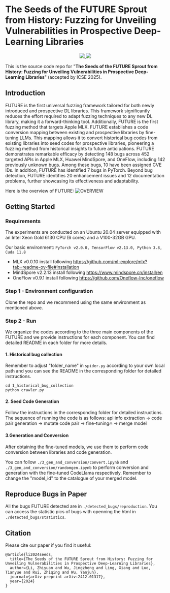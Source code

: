 # The Seeds of the FUTURE Sprout from History: Fuzzing for Unveiling Vulnerabilities in Prospective Deep-Learning Libraries


<p align="center">
    <a href="http://arxiv.org/abs/2412.01317"><img src="https://img.shields.io/badge/arXiv-2412.01317-b31b1b.svg">
    <a href="https://sourcemap.ac.cn/#/" ><img src="https://img.shields.io/badge/supported_by-Yuantu-blue?link=https%3A%2F%2Fsourcemap.ac.cn%2F%23%2F"></a>
</p>

This is the source code repo for "**The Seeds of the FUTURE Sprout from History: Fuzzing for Unveiling Vulnerabilities in Prospective Deep-Learning Libraries**" (accepted by ICSE 2025).

## Introduction
FUTURE is the first universal fuzzing framework tailored for both newly introduced and prospective DL libraries. This framework significantly reduces the effort required to adapt fuzzing techniques to any new DL library, making it a forward-thinking tool. Additionally, FUTURE is the first fuzzing method that targets Apple MLX. FUTURE establishes a code conversion mapping between existing and prospective libraries by fine-tuning LLMs. This mapping allows it to convert historical bug codes from existing libraries into seed codes for prospective libraries, pioneering a fuzzing method from historical insights to future anticipations. FUTURE demonstrates remarkable efficacy by detecting 148 bugs across 452 targeted APIs in Apple MLX, Huawei MindSpore, and OneFlow, including 142 previously unknown bugs. Among these bugs, 10 have been assigned CVE IDs. In addition, FUTURE has identified 7 bugs in PyTorch. Beyond bug detection, FUTURE identifies 20 enhancement issues and 12 documentation problems, further showcasing its effectiveness and adaptability.

Here is the overview of FUTURE: 
![OVERVIEW](https://github.com/Redmept1on/FUTURE/blob/main/overview.png)

## Getting Started

### Requirements

The experiments are conducted on an Ubuntu 20.04 server equipped with an Intel Xeon Gold 6130 CPU (6 cores) and a V100-32GB GPU. 

Our basic environment: `PyTorch v2.0.0, TensorFlow v2.13.0, Python 3.8, Cuda 11.8`

- MLX v0.0.10 install following https://github.com/ml-explore/mlx?tab=readme-ov-file#installation
- MindSpore v2.2.13 install following https://www.mindspore.cn/install/en
- OneFlow v0.9.1 install following https://github.com/Oneflow-Inc/oneflow

### Step 1 - Environment configuration
Clone the repo and we recommend using the same environment as mentioned above.

### Step 2 - Run
We organize the codes according to the three main components of the FUTURE and we provide instructions for each component. You can find detailed README in each folder for more details.

#### 1. Historical bug collection
Remember to adjust "folder_name" in `spider.py` according to your own local path and you can see the README in the corresponding folder for detailed instructions.

```
cd 1_historical_bug_collection
python crawler.py
```

#### 2. Seed Code Generation
Follow the instructions in the corresponding folder for detailed instructions.
The sequence of running the code is as follows: 
api info extraction -> code pair generation -> mutate code pair -> fine-tuning🔥 -> merge model

#### 3.Generation and Conversion
After obtaining the fine-tuned models, we use them to perform code conversion between libraries and code generation.

You can follow `./3_gen_and_conversion/convert.ipynb` and `./3_gen_and_conversion/randomgen.ipynb` to perform conversion and generation with the fine-tuned CodeLlama respectively. Remember to change the "model_id" to the catalogue of your merged model.

## Reproduce Bugs in Paper
All the bugs FUTURE detected are in `./detected_bugs/reproduction`. You can access the statistic pics of bugs with openning the html in `./detected_bugs/statistics`.

## Citation
Please cite our paper if you find it useful:
```
@article{li2024seeds,
  title={The Seeds of the FUTURE Sprout from History: Fuzzing for Unveiling Vulnerabilities in Prospective Deep-Learning Libraries},
  author={Li, Zhiyuan and Wu, Jingzheng and Ling, Xiang and Luo, Tianyue and Rui, Zhiqing and Wu, Yanjun},
  journal={arXiv preprint arXiv:2412.01317},
  year={2024}
}
```

